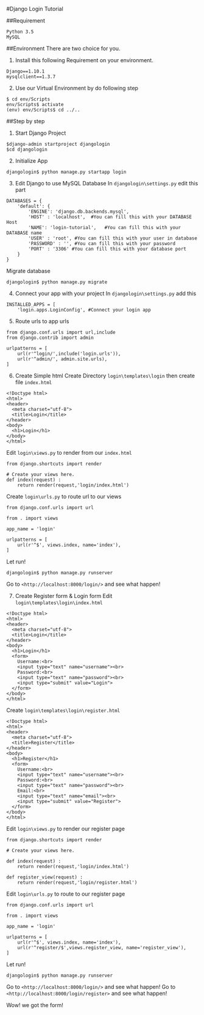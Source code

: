 #Django Login Tutorial

##Requirement
```
Python 3.5
MySQL
```
##Environment
There are two choice for you.

1. Install this following Requirement on your environment.
  ```
  Django==1.10.1
  mysqlclient==1.3.7
  ```

2. Use our Virtual Environment by do following step
  ```
  $ cd env/Scripts
  env/Scripts$ activate
  (env) env/Scripts$ cd ../..
  ```

##Step by step
1. Start Django Project
  ```
  $django-admin startproject djangologin
  $cd djangologin
  ```

2. Initialize App
  ```
  djangologin$ python manage.py startapp login
  ```

3. Edit Django to use MySQL Database
  In `djangologin\settings.py` edit this part  
  ```
  DATABASES = {
      'default': {
          'ENGINE': 'django.db.backends.mysql',
          'HOST' : 'localhost',  #You can fill this with your DATABASE Host
          'NAME': 'login-tutorial',   #You can fill this with your DATABASE name
          'USER' : 'root', #You can fill this with your user in database
          'PASSWORD' : '', #You can fill this with your password
          'PORT' : '3306' #You can fill this with your database port
      }
  }
  ```
  Migrate database
  ```
  djangologin$ python manage.py migrate
  ```

4. Connect your app with your project
  In `djangologin\settings.py` add this
  ```
  INSTALLED_APPS = [
      'login.apps.LoginConfig', #Connect your login app
  ```

5. Route urls to app urls
  ```
  from django.conf.urls import url,include
  from django.contrib import admin

  urlpatterns = [
      url(r'^login/',include('login.urls')),
      url(r'^admin/', admin.site.urls),
  ]
  ```

6. Create Simple html
  Create Directory `login\templates\login` then create file `index.html`
  ```
  <!Doctype html>
  <html>
  <header>
    <meta charset="utf-8">
    <title>Login</title>
  </header>
  <body>
    <h1>Login</h1>
  </body>
  </html>
  ```

  Edit `login\views.py` to render from our `index.html`
  ```
  from django.shortcuts import render

  # Create your views here.
  def index(request) :
      return render(request,'login/index.html')
  ```

  Create `login\urls.py` to route url to our views
  ```
  from django.conf.urls import url

  from . import views

  app_name = 'login'

  urlpatterns = [
      url(r'^$', views.index, name='index'),
  ]
  ```

  Let run!
  ```
  djangologin$ python manage.py runserver
  ```

  Go to `<http://localhost:8000/login/>` and see what happen!

7. Create Register form & Login form
  Edit `login\templates\login\index.html`
  ```
  <!Doctype html>
  <html>
  <header>
    <meta charset="utf-8">
    <title>Login</title>
  </header>
  <body>
    <h1>Login</h1>
    <form>
      Username:<br>
      <input type="text" name="username"><br>
      Password:<br>
      <input type="text" name="password"><br>
      <input type="submit" value="Login">
    </form>
  </body>
  </html>
  ```

  Create `login\templates\login\register.html`
  ```
  <!Doctype html>
  <html>
  <header>
    <meta charset="utf-8">
    <title>Register</title>
  </header>
  <body>
    <h1>Register</h1>
    <form>
      Username:<br>
      <input type="text" name="username"><br>
      Password:<br>
      <input type="text" name="password"><br>
      Email:<br>
      <input type="text" name="email"><br>
      <input type="submit" value="Register">
    </form>
  </body>
  </html>
  ```

  Edit `login\views.py` to render our register page
  ```
  from django.shortcuts import render

  # Create your views here.

  def index(request) :
      return render(request,'login/index.html')

  def register_view(request) :
      return render(request,'login/register.html')
  ```

  Edit `login\urls.py` to route to our register page
  ```
  from django.conf.urls import url

  from . import views

  app_name = 'login'

  urlpatterns = [
      url(r'^$', views.index, name='index'),
      url(r'^register/$',views.register_view, name='register_view'),
  ]
  ```
  Let run!
  ```
  djangologin$ python manage.py runserver
  ```

  Go to `<http://localhost:8000/login/>` and see what happen!
  Go to `<http://localhost:8000/login/register>` and see what happen!

  Wow! we got the form!
